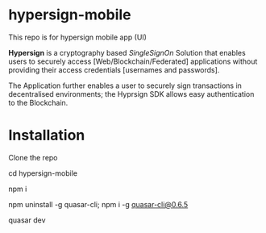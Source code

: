 # hypersign-mobile
This repo is for hypersign mobile app (UI)

**Hypersign** is a cryptography based *SingleSignOn* Solution that enables users to securely access [Web/Blockchain/Federated] applications without providing their access credentials [usernames and passwords].

The Application further enables a user to securely sign transactions in decentralised
environments; the Hyprsign SDK allows easy authentication to the Blockchain.

# Installation

Clone the repo 

cd hypersign-mobile

npm i

npm uninstall -g quasar-cli; npm i -g quasar-cli@0.6.5

quasar dev


